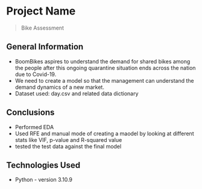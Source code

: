 # Project Name
> Bike Assessment


## General Information
- BoomBikes aspires to understand the demand for shared bikes among the people after this ongoing quarantine situation ends across the nation due to Covid-19.
- We need to create a model so that the management can understand the demand dynamics of a new market. 
- Dataset used: day.csv and related data dictionary


## Conclusions
- Performed EDA
- Used RFE and manual mode of creating a maodel by looking at different stats like VIF, p-value and R-squared value
- tested the test data against the final model


## Technologies Used
- Python - version 3.10.9

